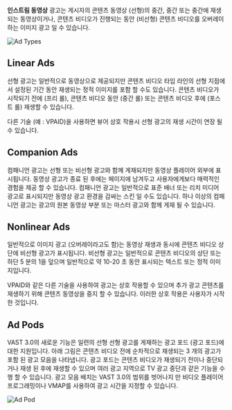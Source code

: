 **인스트림 동영상** 광고는 게시자의 콘텐츠 동영상 (선형)의 중간, 중간 또는 중간에 재생되는 동영상이거나, 콘텐츠 비디오가 진행되는 동안 (비선형) 콘텐츠 비디오를 오버레이하는 이미지 광고 일 수 있습니다.

![Ad Types](https://github.com/gmyou/video/blob/master/asset/wiki/1.2.png?raw=true)

## Linear Ads
선형 광고는 일반적으로 동영상으로 제공되지만 콘텐츠 비디오 타임 라인의 선형 지점에서 설정된 기간 동안 재생되는 정적 이미지를 포함 할 수도 있습니다. 콘텐츠 비디오가 시작되기 전에 (프리 롤), 콘텐츠 비디오 동안 (중간 롤) 또는 콘텐츠 비디오 후에 (포스트 롤) 재생할 수 있습니다.

다른 기술 (예 : VPAID)을 사용하면 뷰어 상호 작용시 선형 광고의 재생 시간이 연장 될 수 있습니다.

## Companion Ads
컴패니언 광고는 선형 또는 비선형 광고와 함께 게재되지만 동영상 플레이어 외부에 표시됩니다. 동영상 광고가 종료 된 후에는 페이지에 남겨두고 사용자에게보다 매력적인 경험을 제공 할 수 있습니다. 컴패니언 광고는 일반적으로 표준 배너 또는 리치 미디어 광고로 표시되지만 동영상 광고 환경을 감싸는 스킨 일 수도 있습니다. 하나 이상의 컴패니언 광고는 광고의 원본 동영상 부분 또는 마스터 광고와 함께 게재 될 수 있습니다.

## Nonlinear Ads
일반적으로 이미지 광고 (오버레이라고도 함)는 동영상 재생과 동시에 콘텐츠 비디오 상단에 비선형 광고가 표시됩니다. 비선형 광고는 일반적으로 콘텐츠 비디오의 상단 또는 하단 5 분의 1을 덮으며 일반적으로 약 10-20 초 동안 표시되는 텍스트 또는 정적 이미지입니다.

VPAID와 같은 다른 기술을 사용하여 광고는 상호 작용할 수 있으며 추가 광고 콘텐츠를 재생하기 위해 콘텐츠 동영상을 중지 할 수 있습니다. 이러한 상호 작용은 사용자가 시작한 것입니다.

## Ad Pods
VAST 3.0의 새로운 기능은 일련의 선형 선형 광고를 게재하는 광고 포드 (광고 포드)에 대한 지원입니다. 아래 그림은 콘텐츠 비디오 전에 순차적으로 재생되는 3 개의 광고가 포함 된 광고 모음을 나타냅니다. 광고 포드는 콘텐츠 비디오가 재생되기 전이나 중단되거나 재생 된 후에 재생할 수 있으며 여러 광고 지역으로 TV 광고 중단과 같은 기능을 수행 할 수 있습니다. 광고 모음 배치는 VAST 3.0의 범위를 벗어나지 만 비디오 플레이어 프로그래밍이나 VMAP를 사용하여 광고 시간을 지정할 수 있습니다.

![Ad Pod](https://github.com/gmyou/video/blob/master/asset/wiki/1.2.4.png?raw=true)
